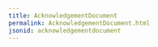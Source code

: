 ```yaml
---
title: AcknowledgementDocument
permalink: AcknowledgementDocument.html
jsonid: acknowledgementdocument
---
```

